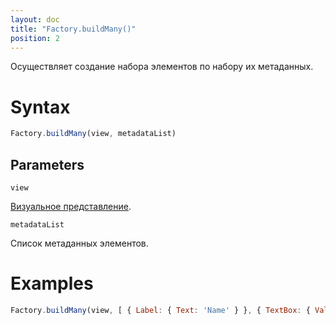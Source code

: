 ```yaml
---
layout: doc
title: "Factory.buildMany()"
position: 2
---
```


Осуществляет создание набора элементов по набору их метаданных.

# Syntax

```js
Factory.buildMany(view, metadataList)
```

## Parameters

`view`

[Визуальное представление](../../../View).

`metadataList`

Список метаданных элементов.

# Examples

```js
Factory.buildMany(view, [ { Label: { Text: 'Name' } }, { TextBox: { Value: 'John' } } ]);
```
